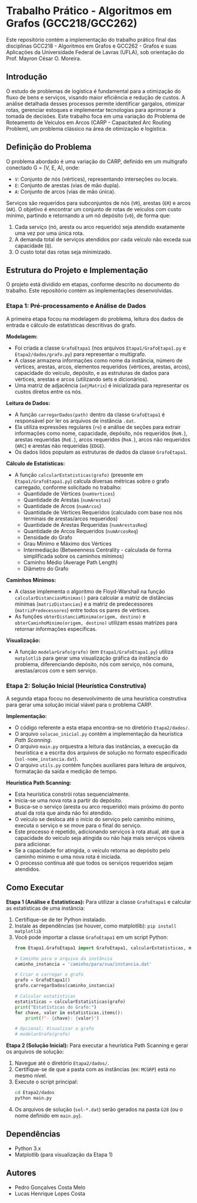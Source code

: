 # Trabalho Prático - Algoritmos em Grafos (GCC218/GCC262)

Este repositório contém a implementação do trabalho prático final das disciplinas GCC218 - Algoritmos em Grafos e GCC262 - Grafos e suas Aplicações da Universidade Federal de Lavras (UFLA), sob orientação do Prof. Mayron César O. Moreira.

## Introdução

O estudo de problemas de logística é fundamental para a otimização do fluxo de bens e serviços, visando maior eficiência e redução de custos. A análise detalhada desses processos permite identificar gargalos, otimizar rotas, gerenciar estoques e implementar tecnologias para aprimorar a tomada de decisões. Este trabalho foca em uma variação do Problema de Roteamento de Veículos em Arcos (CARP - Capacitated Arc Routing Problem), um problema clássico na área de otimização e logística.

## Definição do Problema

O problema abordado é uma variação do CARP, definido em um multigrafo conectado G = (V, E, A), onde:
*   `V`: Conjunto de nós (vértices), representando interseções ou locais.
*   `E`: Conjunto de arestas (vias de mão dupla).
*   `A`: Conjunto de arcos (vias de mão única).

Serviços são requeridos para subconjuntos de nós (`VR`), arestas (`ER`) e arcos (`AR`). O objetivo é encontrar um conjunto de rotas de veículos com custo mínimo, partindo e retornando a um nó depósito (`v0`), de forma que:
1.  Cada serviço (nó, aresta ou arco requerido) seja atendido exatamente uma vez por uma única rota.
2.  A demanda total de serviços atendidos por cada veículo não exceda sua capacidade (`Q`).
3.  O custo total das rotas seja minimizado.

## Estrutura do Projeto e Implementação

O projeto está dividido em etapas, conforme descrito no documento do trabalho. Este repositório contém as implementações desenvolvidas.

### Etapa 1: Pré-processamento e Análise de Dados

A primeira etapa focou na modelagem do problema, leitura dos dados de entrada e cálculo de estatísticas descritivas do grafo.

**Modelagem:**
*   Foi criada a classe `GrafoEtapa1` (nos arquivos `Etapa1/GrafoEtapa1.py` e `Etapa2/dados/grafo.py`) para representar o multigrafo.
*   A classe armazena informações como nome da instância, número de vértices, arestas, arcos, elementos requeridos (vértices, arestas, arcos), capacidade do veículo, depósito, e as estruturas de dados para vértices, arestas e arcos (utilizando sets e dicionários).
*   Uma matriz de adjacência (`adjMatrix`) é inicializada para representar os custos diretos entre os nós.

**Leitura de Dados:**
*   A função `carregarDados(path)` dentro da classe `GrafoEtapa1` é responsável por ler os arquivos de instância `.dat`.
*   Ela utiliza expressões regulares (`re`) e análise de seções para extrair informações como nome, capacidade, depósito, nós requeridos (`ReN.`), arestas requeridas (`ReE.`), arcos requeridos (`ReA.`), arcos não requeridos (`ARC`) e arestas não requeridas (`EDGE`).
*   Os dados lidos populam as estruturas de dados da classe `GrafoEtapa1`.

**Cálculo de Estatísticas:**
*   A função `calcularEstatisticas(grafo)` (presente em `Etapa1/GrafoEtapa1.py`) calcula diversas métricas sobre o grafo carregado, conforme solicitado no trabalho:
    *   Quantidade de Vértices (`numVertices`)
    *   Quantidade de Arestas (`numArestas`)
    *   Quantidade de Arcos (`numArcos`)
    *   Quantidade de Vértices Requeridos (calculado com base nos nós terminais de arestas/arcos requeridos)
    *   Quantidade de Arestas Requeridas (`numArestasReq`)
    *   Quantidade de Arcos Requeridos (`numArcosReq`)
    *   Densidade do Grafo
    *   Grau Mínimo e Máximo dos Vértices
    *   Intermediação (Betweenness Centrality - calculada de forma simplificada sobre os caminhos mínimos)
    *   Caminho Médio (Average Path Length)
    *   Diâmetro do Grafo

**Caminhos Mínimos:**
*   A classe implementa o algoritmo de Floyd-Warshall na função `calcularDistanciasMinimas()` para calcular a matriz de distâncias mínimas (`matrizDistancias`) e a matriz de predecessores (`matrizPredecessores`) entre todos os pares de vértices.
*   As funções `obterDistanciaMinima(origem, destino)` e `obterCaminhoMinimo(origem, destino)` utilizam essas matrizes para retornar informações específicas.

**Visualização:**
*   A função `modelarGrafo(grafo)` (em `Etapa1/GrafoEtapa1.py`) utiliza `matplotlib` para gerar uma visualização gráfica da instância do problema, diferenciando depósito, nós com serviço, nós comuns, arestas/arcos com e sem serviço.

### Etapa 2: Solução Inicial (Heurística Construtiva)

A segunda etapa focou no desenvolvimento de uma heurística construtiva para gerar uma solução inicial viável para o problema CARP.

**Implementação:**
*   O código referente a esta etapa encontra-se no diretório `Etapa2/dados/`.
*   O arquivo `solucao_inicial.py` contém a implementação da heurística *Path Scanning*.
*   O arquivo `main.py` orquestra a leitura das instâncias, a execução da heurística e a escrita dos arquivos de solução no formato especificado (`sol-nome_instancia.dat`).
*   O arquivo `utils.py` contém funções auxiliares para leitura de arquivos, formatação da saída e medição de tempo.

**Heurística Path Scanning:**
*   Esta heurística constrói rotas sequencialmente.
*   Inicia-se uma nova rota a partir do depósito.
*   Busca-se o serviço (aresta ou arco requerido) mais próximo do ponto atual da rota que ainda não foi atendido.
*   O veículo se desloca até o início do serviço pelo caminho mínimo, executa o serviço e se move para o final do serviço.
*   Este processo é repetido, adicionando serviços à rota atual, até que a capacidade do veículo seja atingida ou não haja mais serviços viáveis para adicionar.
*   Se a capacidade for atingida, o veículo retorna ao depósito pelo caminho mínimo e uma nova rota é iniciada.
*   O processo continua até que todos os serviços requeridos sejam atendidos.

## Como Executar

**Etapa 1 (Análise e Estatísticas):**
Para utilizar a classe `GrafoEtapa1` e calcular as estatísticas de uma instância:
1.  Certifique-se de ter Python instalado.
2.  Instale as dependências (se houver, como matplotlib): `pip install matplotlib`
3.  Você pode importar a classe `GrafoEtapa1` em um script Python:
    ```python
    from Etapa1.GrafoEtapa1 import GrafoEtapa1, calcularEstatisticas, modelarGrafo

    # Caminho para o arquivo da instância
    caminho_instancia = 'caminho/para/sua/instancia.dat'

    # Criar e carregar o grafo
    grafo = GrafoEtapa1()
    grafo.carregarDados(caminho_instancia)

    # Calcular estatísticas
    estatisticas = calcularEstatisticas(grafo)
    print("Estatísticas do Grafo:")
    for chave, valor in estatisticas.items():
        print(f"- {chave}: {valor}")

    # Opcional: Visualizar o grafo
    # modelarGrafo(grafo)
    ```

**Etapa 2 (Solução Inicial):**
Para executar a heurística Path Scanning e gerar os arquivos de solução:
1.  Navegue até o diretório `Etapa2/dados/`.
2.  Certifique-se de que a pasta com as instâncias (ex: `MCGRP`) está no mesmo nível.
3.  Execute o script principal:
    ```bash
    cd Etapa2/dados
    python main.py
    ```
4.  Os arquivos de solução (`sol-*.dat`) serão gerados na pasta `G28` (ou o nome definido em `main.py`).

## Dependências

*   Python 3.x
*   Matplotlib (para visualização da Etapa 1)

## Autores

*   Pedro Gonçalves Costa Melo
* Lucas Henrique Lopes Costa

